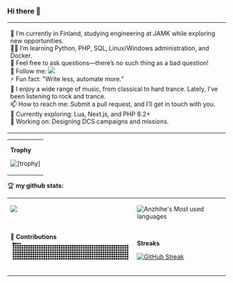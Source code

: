 ### Hi there 👋


<table>
<tr>
<td width="100%">

🤖 I’m currently in Finland, studying engineering at JAMK while exploring new opportunities. <br>
👨‍💻 I’m learning Python, PHP, SQL, Linux/Windows administration, and Docker. <br>
💬 Feel free to ask questions—there’s no such thing as a bad question! <br>
👏 Follow me: [![](https://img.shields.io/github/followers/Dragonius?label=follow%20me&style=social)](https://github.com/Dragonius/) <br>
⚡ Fun fact: "Write less, automate more." <br>
🎵 I enjoy a wide range of music, from classical to hard trance. Lately, I’ve been listening to rock and trance. <br>
📫 How to reach me: Submit a pull request, and I’ll get in touch with you. <br>
🌱 Currently exploring: Lua, Next.js, and PHP 8.2+ <br>
🔭 Working on: Designing DCS campaigns and missions. <br>



</td>
  </tr>

  </table>
<table>
  <tr>
  <td width="100%">

  **Trophy**

  ![[trophy]](https://github-profile-trophy.vercel.app/?username=Dragonius)

  </td>
  </tr>
</table>
<table>
  <tr>

🏆 **my github stats:**

<td valign="top"  width="58%">
  
  ![](https://github-readme-stats-sigma-five.vercel.app/api?username=Dragonius)
  
  <br>

 🐍 **Contributions**
  ![](https://github.com/Dragonius/Dragonius/blob/snake/github-contribution-grid-snake.svg)
  </td>
  <td valign="top"  width="42%">
  
  ![Anzhihe's Most used languages](https://github-readme-stats-sigma-five.vercel.app/api/top-langs/?username=Dragonius&layout=compact&hide_border=true&langs_count=10)
  
  <br>

  **Streaks**

  [![GitHub Streak](https://streak-stats.demolab.com?user=Dragonius&theme=gotham&background=FFFFFF&ring=13FF4C&fire=FF0000&border=000000&stroke=FF0000&currStreakNum=FF0000&sideNums=FF0000&sideLabels=006000&currStreakLabel=006000&dates=00C000)](https://git.io/streak-stats)

  </td>

  </tr>
</table>




<!--
**Dragonius/Dragonius** is a ✨ _special_ ✨ repository because its `README.md` (this file) appears on your GitHub profile.

Here are some ideas to get you started:

- 🔭 I’m currently working on ...
- 🌱 I’m currently learning ...
- 👯 I’m looking to collaborate on ...
- 🤔 I’m looking for help with ...
- 💬 Ask me about ...
- 📫 How to reach me: ...
- 😄 Pronouns: ...
- ⚡ Fun fact: ...
-->
